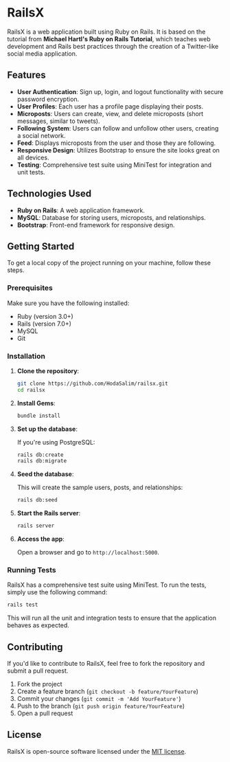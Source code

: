 # RailsX

RailsX is a web application built using Ruby on Rails. It is based on the tutorial from **Michael Hartl's Ruby on Rails Tutorial**, which teaches web development and Rails best practices through the creation of a Twitter-like social media application.

## Features

- **User Authentication**: Sign up, login, and logout functionality with secure password encryption.
- **User Profiles**: Each user has a profile page displaying their posts.
- **Microposts**: Users can create, view, and delete microposts (short messages, similar to tweets).
- **Following System**: Users can follow and unfollow other users, creating a social network.
- **Feed**: Displays microposts from the user and those they are following.
- **Responsive Design**: Utilizes Bootstrap to ensure the site looks great on all devices.
- **Testing**: Comprehensive test suite using MiniTest for integration and unit tests.

## Technologies Used

- **Ruby on Rails**: A web application framework.
- **MySQL**: Database for storing users, microposts, and relationships.
- **Bootstrap**: Front-end framework for responsive design.

## Getting Started

To get a local copy of the project running on your machine, follow these steps.

### Prerequisites

Make sure you have the following installed:

- Ruby (version 3.0+)
- Rails (version 7.0+)
- MySQL
- Git

### Installation

1. **Clone the repository**:

   ```bash
   git clone https://github.com/HodaSalim/railsx.git
   cd railsx
   ```

2. **Install Gems**:

   ```bash
   bundle install
   ```

3. **Set up the database**:

   If you're using PostgreSQL:

   ```bash
   rails db:create
   rails db:migrate
   ```

4. **Seed the database**:

   This will create the sample users, posts, and relationships:

   ```bash
   rails db:seed
   ```

5. **Start the Rails server**:

   ```bash
   rails server
   ```

6. **Access the app**:

   Open a browser and go to `http://localhost:5000`.

### Running Tests

RailsX has a comprehensive test suite using MiniTest. To run the tests, simply use the following command:

```bash
rails test
```

This will run all the unit and integration tests to ensure that the application behaves as expected.

## Contributing

If you'd like to contribute to RailsX, feel free to fork the repository and submit a pull request.

1. Fork the project
2. Create a feature branch (`git checkout -b feature/YourFeature`)
3. Commit your changes (`git commit -m 'Add YourFeature'`)
4. Push to the branch (`git push origin feature/YourFeature`)
5. Open a pull request

## License

RailsX is open-source software licensed under the [MIT license](LICENSE).


